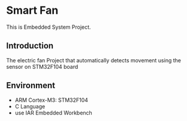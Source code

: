 # Smart Fan
This is Embedded System Project.
## Introduction
The electric fan Project that automatically detects movement using the sensor on STM32F104 board
## Environment
- ARM Cortex-M3: STM32F104
- C Language
- use IAR Embedded Workbench
